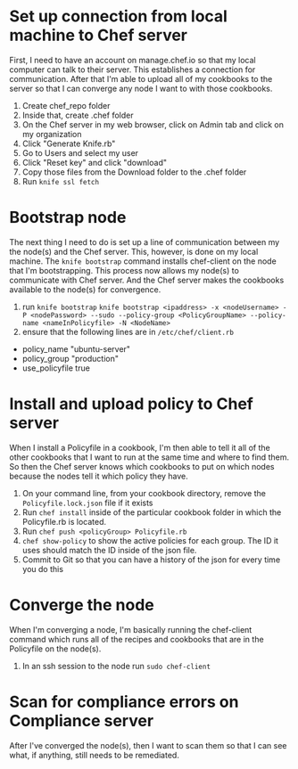 # Set up connection from local machine to Chef server
First, I need to have an account on manage.chef.io so that my local computer can talk to their server. This establishes a connection for communication. After that I'm able to upload all of my cookbooks to the server so that I can converge any node I want to with those cookbooks.

1. Create chef_repo folder
2. Inside that, create .chef folder
3. On the Chef server in my web browser, click on Admin tab and click on my organization
4. Click "Generate Knife.rb"
5. Go to Users and select my user
6. Click "Reset key" and click "download"
7. Copy those files from the Download folder to the .chef folder
8. Run `knife ssl fetch`

# Bootstrap node
The next thing I need to do is set up a line of communication between my the node(s) and the Chef server. This, however, is done on my local machine. The `knife bootstrap` command installs chef-client on the node that I'm bootstrapping. This process now allows my node(s) to communicate with Chef server. And the Chef server makes the cookbooks available to the node(s) for convergence. 

1. run `knife bootstrap`
`knife bootstrap <ipaddress> -x <nodeUsername> -P <nodePassword> --sudo --policy-group <PolicyGroupName> --policy-name <nameInPolicyfile> -N <NodeName>`
2. ensure that the following lines are in `/etc/chef/client.rb`
 -  policy_name "ubuntu-server"
 -  policy_group "production"
 -  use_policyfile true

# Install and upload policy to Chef server
When I install a Policyfile in a cookbook, I'm then able to tell it all of the other cookbooks that I want to run at the same time and where to find them. So then the Chef server knows which cookbooks to put on which nodes because the nodes tell it which policy they have. 

1. On your command line, from your cookbook directory, remove the `Policyfile.lock.json` file if it exists
2. Run `chef install` inside of the particular cookbook folder in which the Policyfile.rb is located.
3. Run `chef push <policyGroup> Policyfile.rb`
4. `chef show-policy` to show the active policies for each group. The ID it uses should match the ID inside of the json file.
5. Commit to Git so that you can have a history of the json for every time you do this 

# Converge the node
When I'm converging a node, I'm basically running the chef-client command which runs all of the recipes and cookbooks that are in the Policyfile on the node(s). 

1. In an ssh session to the node run `sudo chef-client`

# Scan for compliance errors on Compliance server
After I've converged the node(s), then I want to scan them so that I can see what, if anything, still needs to be remediated. 